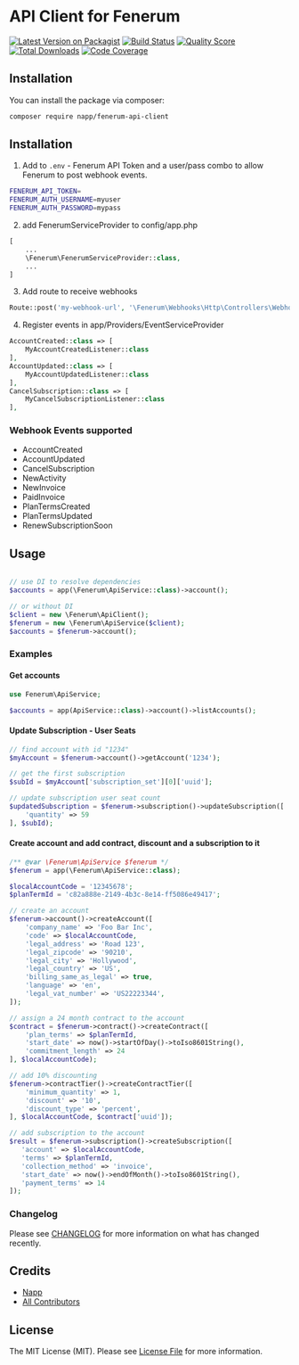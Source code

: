# API Client for Fenerum

[![Latest Version on Packagist](https://img.shields.io/packagist/v/napp/fenerum-api-client.svg?style=flat-square)](https://packagist.org/packages/napp/fenerum-api-client)
[![Build Status](https://img.shields.io/travis/napp/fenerum-api-client/master.svg?style=flat-square)](https://travis-ci.org/napp/fenerum-api-client)
[![Quality Score](https://img.shields.io/scrutinizer/g/napp/fenerum-api-client.svg?style=flat-square)](https://scrutinizer-ci.com/g/napp/fenerum-api-client)
[![Total Downloads](https://img.shields.io/packagist/dt/napp/fenerum-api-client.svg?style=flat-square)](https://packagist.org/packages/napp/fenerum-api-client)
[![Code Coverage](https://scrutinizer-ci.com/g/Napp/fenerum-api-client/badges/coverage.png?b=master)](https://scrutinizer-ci.com/g/Napp/fenerum-api-client/?branch=master)


## Installation

You can install the package via composer:

```bash
composer require napp/fenerum-api-client
```

## Installation

1. Add to `.env` -  Fenerum API Token and a user/pass combo to allow Fenerum to post webhook events.

```bash
FENERUM_API_TOKEN=
FENERUM_AUTH_USERNAME=myuser
FENERUM_AUTH_PASSWORD=mypass
```

2. add FenerumServiceProvider to config/app.php

```php
[
    ...
    \Fenerum\FenerumServiceProvider::class,
    ...
]
```

3. Add route to receive webhooks

``` php
Route::post('my-webhook-url', '\Fenerum\Webhooks\Http\Controllers\WebhookController@handle');
```

4. Register events in app/Providers/EventServiceProvider

```php
AccountCreated::class => [
    MyAccountCreatedListener::class
],
AccountUpdated::class => [
    MyAccountUpdatedListener::class
],
CancelSubscription::class => [
    MyCancelSubscriptionListener::class
],
```

### Webhook Events supported

* AccountCreated 
* AccountUpdated
* CancelSubscription
* NewActivity
* NewInvoice
* PaidInvoice
* PlanTermsCreated
* PlanTermsUpdated
* RenewSubscriptionSoon


## Usage


```php

// use DI to resolve dependencies
$accounts = app(\Fenerum\ApiService::class)->account();

// or without DI
$client = new \Fenerum\ApiClient();
$fenerum = new \Fenerum\ApiService($client);
$accounts = $fenerum->account();
```


### Examples 

#### Get accounts

```php
use Fenerum\ApiService;

$accounts = app(ApiService::class)->account()->listAccounts();
```

#### Update Subscription - User Seats

```php
// find account with id "1234"
$myAccount = $fenerum->account()->getAccount('1234');

// get the first subscription
$subId = $myAccount['subscription_set'][0]['uuid'];

// update subscription user seat count
$updatedSubscription = $fenerum->subscription()->updateSubscription([
    'quantity' => 59
], $subId);

```

#### Create account and add contract, discount and a subscription to it

```php
/** @var \Fenerum\ApiService $fenerum */
$fenerum = app(\Fenerum\ApiService::class);

$localAccountCode = '12345678';
$planTermId = 'c82a888e-2149-4b3c-8e14-ff5086e49417';

// create an account
$fenerum->account()->createAccount([
    'company_name' => 'Foo Bar Inc',
    'code' => $localAccountCode,
    'legal_address' => 'Road 123',
    'legal_zipcode' => '90210',
    'legal_city' => 'Hollywood',
    'legal_country' => 'US',
    'billing_same_as_legal' => true,
    'language' => 'en',
    'legal_vat_number' => 'US22223344',
]);

// assign a 24 month contract to the account
$contract = $fenerum->contract()->createContract([
    'plan_terms' => $planTermId,
    'start_date' => now()->startOfDay()->toIso8601String(),
    'commitment_length' => 24
], $localAccountCode);

// add 10% discounting
$fenerum->contractTier()->createContractTier([
    'minimum_quantity' => 1,
    'discount' => '10',
    'discount_type' => 'percent',
], $localAccountCode, $contract['uuid']);

// add subscription to the account
$result = $fenerum->subscription()->createSubscription([
   'account' => $localAccountCode,
   'terms' => $planTermId,
   'collection_method' => 'invoice',
   'start_date' => now()->endOfMonth()->toIso8601String(),
   'payment_terms' => 14
]);
```


### Changelog

Please see [CHANGELOG](CHANGELOG.md) for more information on what has changed recently.

## Credits

- [Napp](https://github.com/napp)
- [All Contributors](../../contributors)

## License

The MIT License (MIT). Please see [License File](LICENSE.md) for more information.

